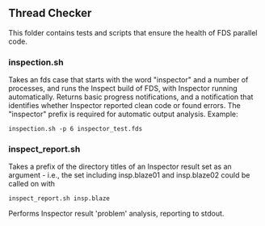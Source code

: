 ## Thread Checker

This folder contains tests and scripts that ensure the health of FDS parallel code. 

### inspection.sh

Takes an fds case that starts with the word "inspector" and a number of processes, and runs the Inspect build of FDS, with Inspector running automatically. Returns basic progress notifications, and a notification that identifies whether Inspector reported clean code or found errors. The "inspector" prefix is required for automatic output analysis. Example:

```
inspection.sh -p 6 inspector_test.fds
```

### inspect_report.sh

Takes a prefix of the directory titles of an Inspector result set as an argument - i.e., the set including insp.blaze01 and insp.blaze02 could be called on with 
```
inspect_report.sh insp.blaze
```
Performs Inspector result 'problem' analysis, reporting to stdout.